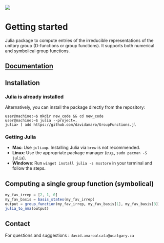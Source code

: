 [![](https://img.shields.io/badge/docs-dev-blue.svg)](https://davidamaro.github.io/GroupFunctions.jl/dev)
# Getting started

Julia package to compute entries of the irreducible representations of the
unitary group (D-functions or group functions).
It supports both numerical and symbolical group functions.

## [Documentation](https://davidamaro.github.io/GroupFunctions.jl/dev/)
## Installation

### Julia is already installed
Alternatively, you can install the package directly from the repository:

```console
user@machine:~$ mkdir new_code && cd new_code
user@machine:~$ julia --project=.
julia> ] add https://github.com/davidamaro/GroupFunctions.jl
```

### Getting Julia

- **Mac**: Use `juliaup`. Installing Julia via `brew` is not recommended.
- **Linux**: Use the appropriate package manager (e.g., `sudo pacman -S julia`).
- **Windows**: Run `winget install julia -s msstore` in your terminal and follow the steps.
## Computing a single group function (symbolical)

```julia
my_fav_irrep = [2, 1, 0]
my_fav_basis = basis_states(my_fav_irrep)
output = group_function(my_fav_irrep, my_fav_basis[1], my_fav_basis[3])
julia_to_mma(output)
```

## Contact
For questions and suggestions : `david.amaroalcala@ucalgary.ca`
